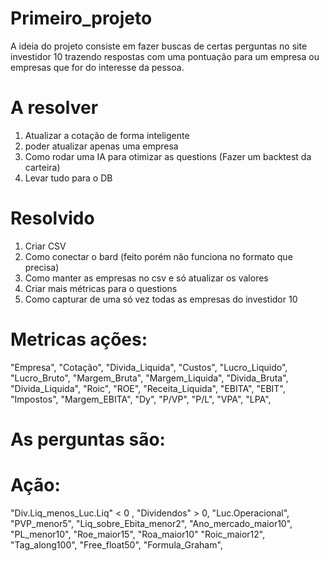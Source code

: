 # Primeiro_projeto

A ideia do projeto consiste em fazer buscas de certas perguntas no site investidor 10 trazendo respostas com uma pontuação para um empresa ou empresas que for do interesse da pessoa.

# A resolver

1) Atualizar a cotação de forma inteligente
2) poder atualizar apenas uma empresa 
3) Como rodar uma IA para otimizar as questions (Fazer um backtest da carteira)
4) Levar tudo para o DB



# Resolvido
1) Criar CSV
2) Como conectar o bard (feito porém não funciona no formato que precisa)
3) Como manter as empresas no csv e só atualizar os valores
4) Criar mais métricas para o questions
5) Como capturar de uma só vez todas as empresas do investidor 10

# Metricas ações: 
"Empresa",
"Cotação",
"Divida_Liquida",
"Custos",
"Lucro_Liquido",
"Lucro_Bruto",
"Margem_Bruta",
"Margem_Liquida",
"Divida_Bruta",
"Divida_Liquida",
"Roic",
"ROE",
"Receita_Liquida",
"EBITA",
"EBIT",
"Impostos",
"Margem_EBITA",
"Dy",
 "P/VP",
 "P/L",
 "VPA",
 "LPA",

# As perguntas são: 

# Ação:
"Div.Liq_menos_Luc.Liq" < 0 ,
"Dividendos" > 0,
"Luc.Operacional",
"PVP_menor5",
"Liq_sobre_Ebita_menor2",
"Ano_mercado_maior10",
"PL_menor10",
"Roe_maior15",
"Roa_maior10" "Roic_maior12",
"Tag_along100",
"Free_float50",
"Formula_Graham",



